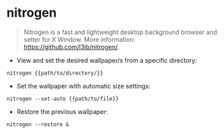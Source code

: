 # nitrogen

> Nitrogen is a fast and lightweight desktop background browser and setter for X Window.
> More information: <https://github.com/l3ib/nitrogen/>.

- View and set the desired wallpaper/s from a specific directory:

`nitrogen {{path/to/directory/}}`

- Set the wallpaper with automatic size settings:

`nitrogen --set-auto {{path/to/file}}`

- Restore the previous wallpaper:

`nitrogen --restore &`
